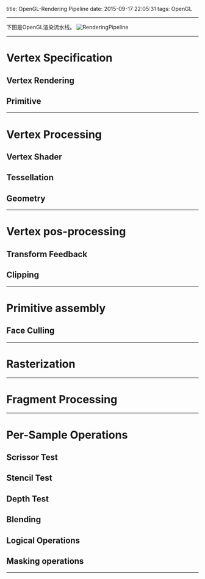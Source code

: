 title: OpenGL-Rendering Pipeline
date: 2015-09-17 22:05:31
tags: OpenGL

---
下图是OpenGL渲染流水线。
![RenderingPipeline](http://7xlvtd.com1.z0.glb.clouddn.com/OpenGLRenderingPipeline-1.png)

---
# Vertex Specification

## Vertex Rendering

## Primitive

---

# Vertex Processing

## Vertex Shader

## Tessellation

## Geometry

---

# Vertex pos-processing

## Transform Feedback

## Clipping

---
# Primitive assembly

## Face Culling

---
# Rasterization

---
# Fragment Processing

---
# Per-Sample Operations

## Scrissor Test

## Stencil Test

## Depth Test

## Blending

## Logical Operations 

## Masking operations

---